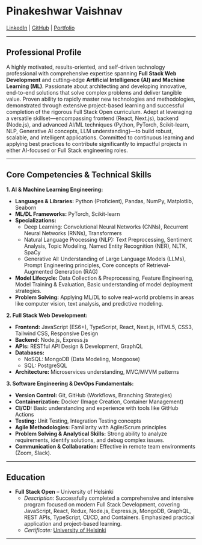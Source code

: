 # Pinakeshwar Vaishnav
[LinkedIn](https://in.linkedin.com/in/pinakeshwar-vaishnav-519750306) | [GitHub](https://github.com/PinakeshwarVaishnav) | [Portfolio](https://my-website-chi-cyan.vercel.app/)

---

## Professional Profile

A highly motivated, results-oriented, and self-driven technology professional with comprehensive expertise spanning **Full Stack Web Development** and cutting-edge **Artificial Intelligence (AI) and Machine Learning (ML)**. Passionate about architecting and developing innovative, end-to-end solutions that solve complex problems and deliver tangible value. Proven ability to rapidly master new technologies and methodologies, demonstrated through extensive project-based learning and successful completion of the rigorous Full Stack Open curriculum. Adept at leveraging a versatile skillset—encompassing frontend (React, Next.js), backend (Node.js), and advanced AI/ML techniques (Python, PyTorch, Scikit-learn, NLP, Generative AI concepts, LLM understanding)—to build robust, scalable, and intelligent applications. Committed to continuous learning and applying best practices to contribute significantly to impactful projects in either AI-focused or Full Stack engineering roles.

---

## Core Competencies & Technical Skills

**1. AI & Machine Learning Engineering:**

* **Languages & Libraries:** Python (Proficient), Pandas, NumPy, Matplotlib, Seaborn
* **ML/DL Frameworks:** PyTorch, Scikit-learn
* **Specializations:**
  * Deep Learning: Convolutional Neural Networks (CNNs), Recurrent Neural Networks (RNNs), Transformers
  * Natural Language Processing (NLP): Text Preprocessing, Sentiment Analysis, Topic Modeling, Named Entity Recognition (NER), NLTK, SpaCy
  * Generative AI: Understanding of Large Language Models (LLMs), Prompt Engineering principles, Core concepts of Retrieval-Augmented Generation (RAG)
* **Model Lifecycle:** Data Collection & Preprocessing, Feature Engineering, Model Training & Evaluation, Basic understanding of model deployment strategies.
* **Problem Solving:** Applying ML/DL to solve real-world problems in areas like computer vision, text analysis, and predictive modeling.

**2. Full Stack Web Development:**

* **Frontend:** JavaScript (ES6+), TypeScript, React, Next.js, HTML5, CSS3, Tailwind CSS, Responsive Design
* **Backend:** Node.js, Express.js
* **APIs:** RESTful API Design & Development, GraphQL
* **Databases:**
  * NoSQL: MongoDB (Data Modeling, Mongoose)
  * SQL: PostgreSQL
* **Architecture:** Microservices understanding, MVC/MVVM patterns

**3. Software Engineering & DevOps Fundamentals:**

* **Version Control:** Git, GitHub (Workflows, Branching Strategies)
* **Containerization:** Docker (Image Creation, Container Management)
* **CI/CD:** Basic understanding and experience with tools like GitHub Actions
* **Testing:** Unit Testing, Integration Testing concepts
* **Agile Methodologies:** Familiarity with Agile/Scrum principles
* **Problem Solving & Analytical Skills:** Strong ability to analyze requirements, identify solutions, and debug complex issues.
* **Communication & Collaboration:** Effective in remote team environments (Zoom, Slack).

---

## Education

* **Full Stack Open** – University of Helsinki
    * *Description:* Successfully completed a comprehensive and intensive program focused on modern Full Stack Development, covering JavaScript, React, Redux, Node.js, Express.js, MongoDB, GraphQL, REST APIs, TypeScript, CI/CD, and Containers. Emphasized practical application and project-based learning.
    * *Certificate:* [University of Helsinki](https://github.com/PinakeshwarVaishnav/PinakeshwarVaishnav/blob/main/certificates/certificate-fullstack.png?raw=true)

---
